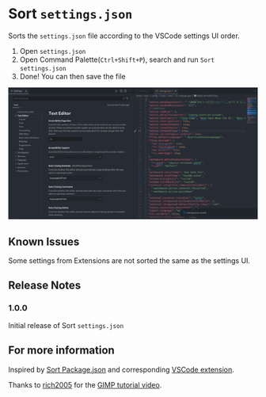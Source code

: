 # Sort `settings.json`

Sorts the `settings.json` file according to the VSCode settings UI order.

1. Open `settings.json`
2. Open Command Palette(`Ctrl+Shift+P`), search and run `Sort settings.json`
3. Done! You can then save the file

![screenshot](./images/screenshot.png)

## Known Issues

Some settings from Extensions are not sorted the same as the settings UI.

## Release Notes

### 1.0.0

Initial release of Sort `settings.json`

## For more information

Inspired by [Sort Package.json](https://github.com/keithamus/sort-package-json) and corresponding [VSCode extension](https://marketplace.visualstudio.com/items?itemName=unional.vscode-sort-package-json).

Thanks to [rich2005](https://www.gimp-forum.net/User-rich2005) for the [GIMP tutorial video](https://www.gimp-forum.net/Thread-Slicing-Filling-Image-Canvas-With-Other-Images-Diagonally?pid=18305#pid18305).
